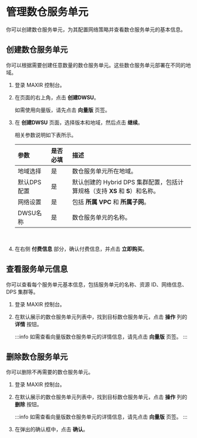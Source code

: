 # 管理数仓服务单元

你可以创建数仓服务单元，为其配置网络策略并查看数仓服务单元的基本信息。


## 创建数仓服务单元

你可以根据需要创建任意数量的数仓服务单元。这些数仓服务单元部署在不同的地域。

1. 登录 MAXIR 控制台。

2. 在页面的右上角，点击 **创建DWSU**。

   如需使用向量版，请先点击 **向量版** 页签。

3. 在 **创建DWSU** 页面，选择版本和地域，然后点击 **继续**。

   相关参数说明如下表所示。

   | 参数        | 是否必填 | 描述                                                         |
   | :---------- | :------- | :----------------------------------------------------------- |
   | 地域选择    | 是       | 数仓服务单元所在地域。                                       |
   | 默认DPS配置 | 是       | 默认创建的 Hybrid DPS 集群配置，包括计算规格（支持 **XS** 和 **S**）和名称。 |
   | 网络设置    | 是       | 包括 **所属 VPC** 和 **所属子网**。                          |
   | DWSU名称    | 是       | 数仓服务单元的名称。                                         |


    <br/>


4. 在右侧 **付费信息** 部分，确认付费信息，并点击 **立即购买**。





## 查看服务单元信息

你可以查看每个服务单元基本信息，包括服务单元的名称、资源 ID、网络信息、DPS 集群等。

1. 登录 MAXIR 控制台。

2. 在默认展示的数仓服务单元列表中，找到目标数仓服务单元，点击 **操作** 列的 **详情** 按钮。

   :::info
   如需查看向量版数仓服务单元的详情信息，请先点击 **向量版** 页签。
   :::



## 删除数仓服务单元

你可以删除不再需要的数仓服务单元。

1. 登录 MAXIR 控制台。

2. 在默认展示的数仓服务单元列表中，找到目标数仓服务单元，点击 **操作** 列的 **删除** 按钮。

   :::info
   如需查看向量版数仓服务单元的详情信息，请先点击 **向量版** 页签。
   :::

3. 在弹出的确认框中，点击 **确认**。


